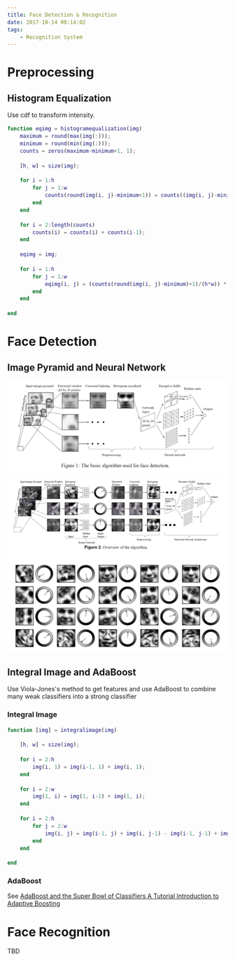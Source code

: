 ```yaml
---
title: Face Detection & Recognition
date: 2017-10-14 00:14:02
tags: 
    - Recognition System
---
```


# Preprocessing

## Histogram Equalization

Use cdf to transform intensity.

``` matlab
function eqimg = histogramequalization(img)
    maximum = round(max(img(:)));
    minimum = round(min(img(:)));
    counts = zeros(maximum-minimum+1, 1);
    
    [h, w] = size(img);
    
    for i = 1:h
        for j = 1:w
            counts(round(img(i, j)-minimum+1)) = counts((img(i, j)-minimum)+1) + 1;
        end
    end
    
    for i = 2:length(counts)
        counts(i) = counts(i) + counts(i-1);
    end
    
    eqimg = img;
    
    for i = 1:h
        for j = 1:w
            eqimg(i, j) = (counts(round(img(i, j)-minimum)+1)/(h*w)) * (maximum-minimum) + minimum;
        end
    end
    
end

```
# Face Detection

## Image Pyramid and Neural Network

![Image Pyramid and Neural Network](/images/face-recognition/detection1.png)
![Image Pyramid and Neural Network](/images/face-recognition/detection1-rotated.png)
![Image Pyramid and Neural Network](/images/face-recognition/detection1-rotated2.png)

## Integral Image and AdaBoost

Use Viola-Jones's method to get features and use AdaBoost to combine many weak classifiers into a strong classifier

### Integral Image

``` matlab
function [img] = integralimage(img)
    
    [h, w] = size(img);
    
    for i = 2:h
        img(i, 1) = img(i-1, 1) + img(i, 1);
    end
    
    for i = 2:w
        img(1, i) = img(1, i-1) + img(1, i);
    end

    for i = 2:h
        for j = 2:w
            img(i, j) = img(i-1, j) + img(i, j-1) - img(i-1, j-1) + img(i, j);
        end
    end
    
end
```

### AdaBoost

See [AdaBoost and the Super Bowl of Classifiers A Tutorial Introduction to Adaptive Boosting](/docs/adaboost.pdf)

# Face Recognition 

TBD